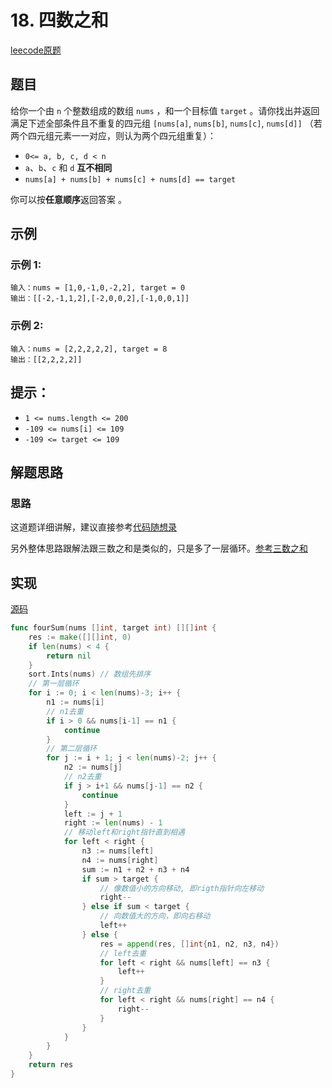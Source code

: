 # 18. 四数之和

[leecode原题](https://leetcode.cn/problems/4sum/)

## 题目
给你一个由 `n` 个整数组成的数组 `nums` ，和一个目标值 `target` 。请你找出并返回满足下述全部条件且不重复的四元组 `[nums[a]`, `nums[b]`, `nums[c]`, `nums[d]]` （若两个四元组元素一一对应，则认为两个四元组重复）：

-  `0<= a, b, c, d < n`
- `a`、`b`、`c` 和 `d` **互不相同**
- `nums[a] + nums[b] + nums[c] + nums[d] == target`

你可以按**任意顺序**返回答案 。

## 示例

### 示例 1:

```text
输入：nums = [1,0,-1,0,-2,2], target = 0
输出：[[-2,-1,1,2],[-2,0,0,2],[-1,0,0,1]]
```

### 示例 2:

```text
输入：nums = [2,2,2,2,2], target = 8
输出：[[2,2,2,2]]
```


## 提示：
- `1 <= nums.length <= 200`
- `-109 <= nums[i] <= 109`
- `-109 <= target <= 109`

## 解题思路

### 思路

这道题详细讲解，建议直接参考[代码随想录](https://programmercarl.com/0018.四数之和.html)

另外整体思路跟解法跟三数之和是类似的，只是多了一层循环。[参考三数之和](15-三数之和.md)

## 实现

[源码](./code/18-4sum/main.go)
```go
func fourSum(nums []int, target int) [][]int {
	res := make([][]int, 0)
	if len(nums) < 4 {
		return nil
	}
	sort.Ints(nums) // 数组先排序
	// 第一层循环
	for i := 0; i < len(nums)-3; i++ {
		n1 := nums[i]
		// n1去重
		if i > 0 && nums[i-1] == n1 {
			continue
		}
		// 第二层循环
		for j := i + 1; j < len(nums)-2; j++ {
			n2 := nums[j]
			// n2去重
			if j > i+1 && nums[j-1] == n2 {
				continue
			}
			left := j + 1
			right := len(nums) - 1
			// 移动left和right指针直到相遇
			for left < right {
				n3 := nums[left]
				n4 := nums[right]
				sum := n1 + n2 + n3 + n4
				if sum > target {
					// 像数值小的方向移动, 即rigth指针向左移动
					right--
				} else if sum < target {
					// 向数值大的方向，即向右移动
					left++
				} else {
					res = append(res, []int{n1, n2, n3, n4})
					// left去重
					for left < right && nums[left] == n3 {
						left++
					}
					// right去重
					for left < right && nums[right] == n4 {
						right--
					}
				}
			}
		}
	}
	return res
}
```
